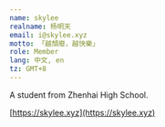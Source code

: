 ```yaml
---
name: skylee
realname: 杨明天
email: i@skylee.xyz
motto: 「越頹廢，越快樂」
role: Member
lang: 中文, en
tz: GMT+8
---
```


A student from Zhenhai High School.

[https://skylee.xyz](https://skylee.xyz)
